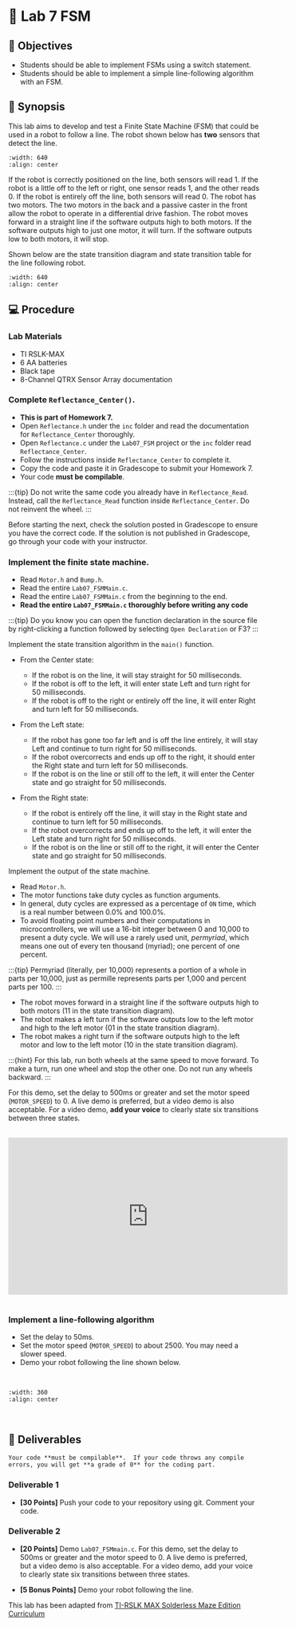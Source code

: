 
# 🔬 Lab 7 FSM

## 📌 Objectives

- Students should be able to implement FSMs using a switch statement.
- Students should be able to implement a simple line-following algorithm with an FSM.



## 📜 Synopsis

This lab aims to develop and test a Finite State Machine (FSM) that could be used in a robot to follow a line. The robot shown below has **two** sensors that detect the line. 


```{image} ./figures/Lab07_TwoLineSensorRobot.png
:width: 640
:align: center
```

If the robot is correctly positioned on the line, both sensors will read 1. If the robot is a little off to the left or right, one sensor reads 1, and the other reads 0. If the robot is entirely off the line, both sensors will read 0. The robot has two motors. The two motors in the back and a passive caster in the front allow the robot to operate in a differential drive fashion. The robot moves forward in a straight line if the software outputs high to both motors. If the software outputs high to just one motor, it will turn. If the software outputs low to both motors, it will stop.

Shown below are the state transition diagram and state transition table for the line following robot. 

```{image} ./figures/Lab07_FSM.png
:width: 640
:align: center
```

## 💻 Procedure

### Lab Materials
- TI RSLK-MAX
- 6 AA batteries
- Black tape
- 8-Channel QTRX Sensor Array documentation

### Complete `Reflectance_Center()`.

- **This is part of Homework 7.** 
- Open `Reflectance.h` under the `inc` folder and read the documentation for `Reflectance_Center` thoroughly.
- Open `Reflectance.c` under the `Lab07_FSM` project or the `inc` folder read `Reflectance_Center`.
- Follow the instructions inside `Reflectance_Center` to complete it.
- Copy the code and paste it in Gradescope to submit your Homework 7.
- Your code **must be compilable**. 

:::{tip}
Do not write the same code you already have in `Reflectance_Read`.  Instead, call the `Reflectance_Read` function inside `Reflectance_Center`.  Do not reinvent the wheel. 
:::
<br>

Before starting the next, check the solution posted in Gradescope to ensure you have the correct code. If the solution is not published in Gradescope, go through your code with your instructor.

### Implement the finite state machine.

- Read `Motor.h` and `Bump.h`.
- Read the entire `Lab07_FSMMain.c`.
- Read the entire `Lab07_FSMMain.c` from the beginning to the end.
- **Read the entire `Lab07_FSMMain.c` thoroughly before writing any code**

:::{tip}
Do you know you can open the function declaration in the source file by right-clicking a function followed by selecting `Open Declaration` or F3?
:::


Implement the state transition algorithm in the `main()` function.

- From the Center state:
    - If the robot is on the line, it will stay straight for 50 milliseconds.
    - If the robot is off to the left, it will enter state Left and turn right for 50 milliseconds.
    - If the robot is off to the right or entirely off the line, it will enter Right and turn left for 50 milliseconds.

- From the Left state:
    - If the robot has gone too far left and is off the line entirely, it will stay Left and continue to turn right for 50 milliseconds.
    - If the robot overcorrects and ends up off to the right, it should enter the Right state and turn left for 50 milliseconds.
    - If the robot is on the line or still off to the left, it will enter the Center state and go straight for 50 milliseconds. 

- From the Right state:
    - If the robot is entirely off the line, it will stay in the Right state and continue to turn left for 50 milliseconds.
    - If the robot overcorrects and ends up off to the left, it will enter the Left state and turn right for 50 milliseconds.
    - If the robot is on the line or still off to the right, it will enter the Center state and go straight for 50 milliseconds. 


Implement the output of the state machine.

- Read `Motor.h`.
- The motor functions take duty cycles as function arguments. 
- In general, duty cycles are expressed as a percentage of `ON` time, which is a real number between 0.0% and 100.0%.  
- To avoid floating point numbers and their computations in microcontrollers, we will use a 16-bit integer between 0 and 10,000 to present a duty cycle. We will use a rarely used unit, _permyriad_, which means one out of every ten thousand (myriad); one percent of one percent. 

:::{tip}
Permyriad (literally, per 10,000) represents a portion of a whole in parts per 10,000, just as permille represents parts per 1,000 and percent parts per 100.
:::

- The robot moves forward in a straight line if the software outputs high to both motors (11 in the state transition diagram). 
- The robot makes a left turn if the software outputs low to the left motor and high to the left motor (01 in the state transition diagram).
- The robot makes a right turn if the software outputs high to the left motor and low to the left motor (10 in the state transition diagram).

:::{hint}
For this lab, run both wheels at the same speed to move forward. To make a turn, run one wheel and stop the other one. Do not run any wheels backward.
:::

For this demo, set the delay to 500ms or greater and set the motor speed (`MOTOR_SPEED`) to 0.  A live demo is preferred, but a video demo is also acceptable. For a video demo, **add your voice** to clearly state six transitions between three states.  

<br>
<center> 
<iframe width="560" height="315" src="https://www.youtube.com/embed/_BXfcoIDvag" title="YouTube video player" frameborder="0" allow="accelerometer; autoplay; clipboard-write; encrypted-media; gyroscope; picture-in-picture" allowfullscreen></iframe>
</center>
<br>



### Implement a line-following algorithm

- Set the delay to 50ms.
- Set the motor speed (`MOTOR_SPEED`) to about 2500. You may need a slower speed.  
- Demo your robot following the line shown below.

<br>

```{image} ./figures/Lab07_BlackLineOnWhiteBackground.png
:width: 360
:align: center
```

<br>

## 🚚 Deliverables

```{warning}
Your code **must be compilable**.  If your code throws any compile errors, you will get **a grade of 0** for the coding part.
```

### Deliverable 1 
- **[30 Points]** Push your code to your repository using git.  Comment your code.

### Deliverable 2 
- **[20 Points]** Demo `Lab07_FSMmain.c`. For this demo, set the delay to 500ms or greater and the motor speed to 0.  A live demo is preferred, but a video demo is also acceptable. For a video demo, add your voice to clearly state six transitions between three states.  

- **[5 Bonus Points]** Demo your robot following the line.


This lab has been adapted from [TI-RSLK MAX Solderless
Maze Edition Curriculum](https://university.ti.com/en/faculty/ti-robotics-system-learning-kit/ti-rslk-max-edition-curriculum)
